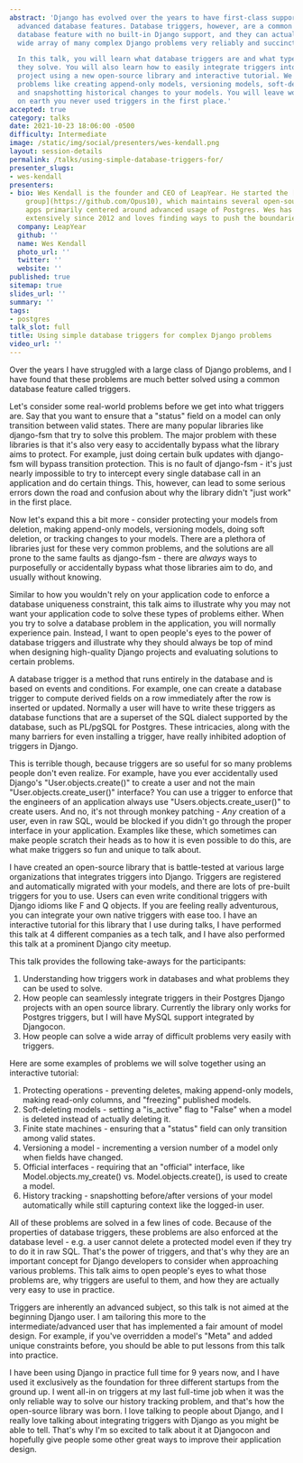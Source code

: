 ```yaml
---
abstract: 'Django has evolved over the years to have first-class support for many
  advanced database features. Database triggers, however, are a common and powerful
  database feature with no built-in Django support, and they can actually solve a
  wide array of many complex Django problems very reliably and succinctly.

  In this talk, you will learn what database triggers are and what types of problems
  they solve. You will also learn how to easily integrate triggers into your Django
  project using a new open-source library and interactive tutorial. We will solve
  problems like creating append-only models, versioning models, soft-deleting models,
  and snapshotting historical changes to your models. You will leave wondering why
  on earth you never used triggers in the first place.'
accepted: true
category: talks
date: 2021-10-23 18:06:00 -0500
difficulty: Intermediate
image: /static/img/social/presenters/wes-kendall.png
layout: session-details
permalink: /talks/using-simple-database-triggers-for/
presenter_slugs:
- wes-kendall
presenters:
- bio: Wes Kendall is the founder and CEO of LeapYear. He started the [Opus10 software
    group](https://github.com/Opus10), which maintains several open-source Django
    apps primarily centered around advanced usage of Postgres. Wes has used Django
    extensively since 2012 and loves finding ways to push the boundaries of the framework.
  company: LeapYear
  github: ''
  name: Wes Kendall
  photo_url: ''
  twitter: ''
  website: ''
published: true
sitemap: true
slides_url: ''
summary: ''
tags:
- postgres
talk_slot: full
title: Using simple database triggers for complex Django problems
video_url: ''
---
```


Over the years I have struggled with a large class of Django problems, and I have found that these problems are much better solved using a common database feature called triggers.

Let's consider some real-world problems before we get into what triggers are. Say that you want to ensure that a "status" field on a model can only transition between valid states. There are many popular libraries like django-fsm that try to solve this problem. The major problem with these libraries is that it's also very easy to accidentally bypass what the library aims to protect. For example, just doing certain bulk updates with django-fsm will bypass transition protection. This is no fault of django-fsm - it's just nearly impossible to try to intercept every single database call in an application and do certain things. This, however, can lead to some serious errors down the road and confusion about why the library didn't "just work" in the first place.

Now let's expand this a bit more - consider protecting your models from deletion, making append-only models, versioning models, doing soft deletion, or tracking changes to your models. There are a plethora of libraries just for these very common problems, and the solutions are all prone to the same faults as django-fsm - there are *always* ways to purposefully or accidentally bypass what those libraries aim to do, and usually without knowing.

Similar to how you wouldn't rely on your application code to enforce a database uniqueness constraint, this talk aims to illustrate why you may not want your application code to solve these types of problems either. When you try to solve a database problem in the application, you will normally experience pain. Instead, I want to open people's eyes to the power of database triggers and illustrate why they should always be top of mind when designing high-quality Django projects and evaluating solutions to certain problems.

A database trigger is a method that runs entirely in the database and is based on events and conditions. For example, one can create a database trigger to compute derived fields on a row immediately after the row is inserted or updated. Normally a user will have to write these triggers as database functions that are a superset of the SQL dialect supported by the database, such as PL/pgSQL for Postgres. These intricacies, along with the many barriers for even installing a trigger, have really inhibited adoption of triggers in Django.

This is terrible though, because triggers are so useful for so many problems people don't even realize. For example, have you ever accidentally used Django's "User.objects.create()" to create a user and not the main "User.objects.create_user()" interface? You can use a trigger to enforce that the engineers of an application always use "Users.objects.create_user()" to create users. And no, it's not through monkey patching - *Any* creation of a user, even in raw SQL, would be blocked if you didn't go through the proper interface in your application. Examples like these, which sometimes can make people scratch their heads as to how it is even possible to do this, are what make triggers so fun and unique to talk about.

I have created an open-source library that is battle-tested at various large organizations that integrates triggers into Django. Triggers are registered and automatically migrated with your models, and there are lots of pre-built triggers for you to use. Users can even write conditional triggers with Django idioms like F and Q objects. If you are feeling really adventurous, you can integrate your own native triggers with ease too. I have an interactive tutorial for this library that I use during talks, I have performed this talk at 4 different companies as a tech talk, and I have also performed this talk at a prominent Django city meetup.

This talk provides the following take-aways for the participants:

1. Understanding how triggers work in databases and what problems they can be used to solve.
2. How people can seamlessly integrate triggers in their Postgres Django projects with an open source library. Currently the library only works for Postgres triggers, but I will have MySQL support integrated by Djangocon.
3. How people can solve a wide array of difficult problems very easily with triggers.

Here are some examples of problems we will solve together using an interactive tutorial:

1. Protecting operations - preventing deletes, making append-only models, making read-only columns, and "freezing" published models.
2. Soft-deleting models - setting a "is_active" flag to "False" when a model is deleted instead of actually deleting it.
3. Finite state machines - ensuring that a "status" field can only transition among valid states.
4. Versioning a model - incrementing a version number of a model only when fields have changed.
5. Official interfaces - requiring that an "official" interface, like Model.objects.my_create() vs. Model.objects.create(), is used to create a model.
6. History tracking - snapshotting before/after versions of your model automatically while still capturing context like the logged-in user.

All of these problems are solved in a few lines of code. Because of the properties of database triggers, these problems are also enforced at the database level - e.g. a user cannot delete a protected model even if they try to do it in raw SQL. That's the power of triggers, and that's why they are an important concept for Django developers to consider when approaching various problems. This talk aims to open people's eyes to what those problems are, why triggers are useful to them, and how they are actually very easy to use in practice.

Triggers are inherently an advanced subject, so this talk is not aimed at the beginning Django user. I am tailoring this more to the intermediate/advanced user that has implemented a fair amount of model design. For example, if you've overridden a model's "Meta" and added unique constraints before, you should be able to put lessons from this talk into practice.

I have been using Django in practice full time for 9 years now, and I have used it exclusively as the foundation for three different startups from the ground up. I went all-in on triggers at my last full-time job when it was the only reliable way to solve our history tracking problem, and that's how the open-source library was born. I love talking to people about Django, and I really love talking about integrating triggers with Django as you might be able to tell. That's why I'm so excited to talk about it at Djangocon and hopefully give people some other great ways to improve their application design.
